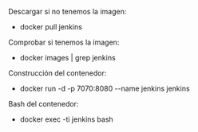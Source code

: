 Descargar si no tenemos la imagen:
- docker pull jenkins

Comprobar si tenemos la imagen:
- docker images | grep jenkins 

Construcción del contenedor:
- docker run -d -p 7070:8080 --name jenkins jenkins

Bash del contenedor:
-  docker exec -ti jenkins bash
